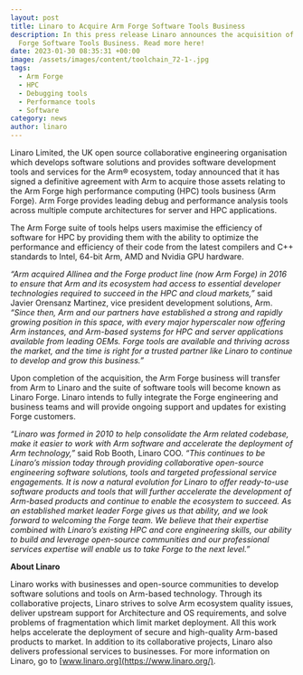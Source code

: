 ```yaml
---
layout: post
title: Linaro to Acquire Arm Forge Software Tools Business
description: In this press release Linaro announces the acquisition of the Arm
  Forge Software Tools Business. Read more here!
date: 2023-01-30 08:35:31 +00:00
image: /assets/images/content/toolchain_72-1-.jpg
tags:
  - Arm Forge
  - HPC
  - Debugging tools
  - Performance tools
  - Software
category: news
author: linaro
---
```

Linaro Limited, the UK open source collaborative engineering organisation which develops software solutions and 
provides software development tools and services for the Arm® ecosystem, today announced that it has signed a definitive agreement with Arm to acquire those assets relating to the Arm Forge high performance computing (HPC) tools business (Arm Forge). Arm Forge provides leading debug and performance analysis tools across multiple compute architectures for server and HPC applications.

The Arm Forge suite of tools helps users maximise the efficiency of software for HPC by providing them with the ability to optimize the performance and efficiency of their code from the latest compilers and C++ standards to Intel, 64-bit Arm, AMD and Nvidia GPU hardware. 

*“Arm acquired Allinea and the Forge product line (now Arm Forge) in 2016 to ensure that Arm and its ecosystem had access to essential developer technologies required to succeed in the HPC and cloud markets,”* said Javier Orensanz Martinez, vice president development solutions, Arm. *“Since then, Arm and our partners have established a strong and rapidly growing position in this space, with every major hyperscaler now offering Arm instances, and Arm-based systems for HPC and server applications available from leading OEMs. Forge tools are available and thriving across the market, and the time is right for a trusted partner like Linaro to continue to develop and grow this business.”*

Upon completion of the acquisition, the Arm Forge business will transfer from Arm to Linaro and the suite of software tools will become known as Linaro Forge. Linaro intends to fully integrate the Forge engineering and business teams and will provide ongoing support and updates for existing Forge customers.

*“Linaro was formed in 2010 to help consolidate the Arm related codebase, make it easier to work with Arm software and accelerate the deployment of Arm technology,”* said Rob Booth, Linaro COO. *“This continues to be Linaro’s mission today through providing collaborative open-source engineering software solutions, tools and targeted professional service engagements. It is now a natural evolution for Linaro to offer ready-to-use software products and tools that will further accelerate the development of Arm-based products and continue to enable the ecosystem to succeed. As an established market leader Forge gives us that ability, and we look forward to welcoming the Forge team. We believe that their expertise combined with Linaro’s existing HPC and core engineering skills, our ability to build and leverage open-source communities and our professional services expertise will enable us to take Forge to the next level.”*

**About Linaro**

Linaro works with businesses and open-source communities to develop software solutions and tools on Arm-based technology. Through its collaborative projects, Linaro strives to solve Arm ecosystem quality issues, deliver upstream support for Architecture and OS requirements, and solve problems of fragmentation which limit market deployment. All this work helps accelerate the deployment of secure and high-quality Arm-based products to market. In addition to its collaborative projects, Linaro also delivers professional services to businesses. For more information on Linaro, go to [www.linaro.org](https://www.linaro.org/).